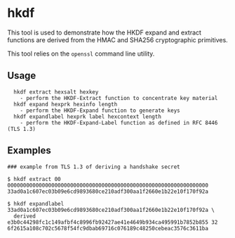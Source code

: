 # hkdf

This tool is used to demonstrate how the HKDF expand and extract
functions are derived from the HMAC and SHA256 cryptographic
primitives.

This tool relies on the `openssl` command line utility.

## Usage

```
  hkdf extract hexsalt hexkey
    - perform the HKDF-Extract function to concentrate key material
  hkdf expand hexprk hexinfo length
    - perform the HKDF-Expand function to generate keys
  hkdf expandlabel hexprk label hexcontext length
    - perform the HKDF-Expand-Label function as defined in RFC 8446 (TLS 1.3)
```

## Examples

```
### example from TLS 1.3 of deriving a handshake secret

$ hkdf extract 00 0000000000000000000000000000000000000000000000000000000000000000
33ad0a1c607ec03b09e6cd9893680ce210adf300aa1f2660e1b22e10f170f92a

$ hkdf expandlabel 33ad0a1c607ec03b09e6cd9893680ce210adf300aa1f2660e1b22e10f170f92a \
  derived e3b0c44298fc1c149afbf4c8996fb92427ae41e4649b934ca495991b7852b855 32
6f2615a108c702c5678f54fc9dbab69716c076189c48250cebeac3576c3611ba
```
